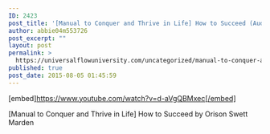 ```yaml
---
ID: 2423
post_title: '[Manual to Conquer and Thrive in Life] How to Succeed (Audiobook) by Orison Swett Marden'
author: abbie04m553726
post_excerpt: ""
layout: post
permalink: >
  https://universalflowuniversity.com/uncategorized/manual-to-conquer-and-thrive-in-life-how-to-succeed-audiobook-by-orison-swett-marden/
published: true
post_date: 2015-08-05 01:45:59
---
```

[embed]https://www.youtube.com/watch?v=d-aVgQBMxec[/embed]<br>
<p>[Manual to Conquer and Thrive in Life] How to Succeed by Orison Swett Marden</p>